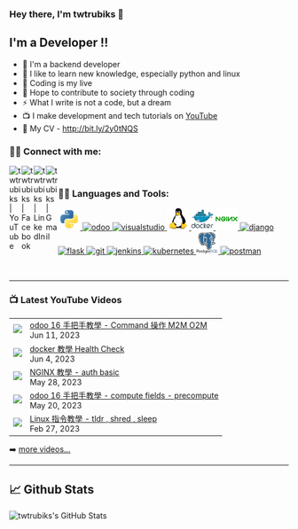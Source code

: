 ### Hey there, I'm twtrubiks 👋

## I'm a Developer !!

- 🔭 I'm a backend developer
- 🌱 I like to learn new knowledge, especially python and linux
- 👯 Coding is my live
- 🥅 Hope to contribute to society through coding
- ⚡  What I write is not a code, but a dream
- 📺 I make development and tech tutorials on [YouTube](https://www.youtube.com/user/blue524326)
- 🔭 My CV - http://bit.ly/2y0tNQS

### 🙋‍♂️ Connect with me:

[<img align="left" alt="twtrubiks | YouTube" width="22px" src="https://cdn.jsdelivr.net/npm/simple-icons@v3/icons/youtube.svg" />][youtube]
[<img align="left" alt="twtrubiks | Facebook" width="22px" src="https://cdn.jsdelivr.net/npm/simple-icons@v3/icons/facebook.svg" />][facebook]
[<img align="left" alt="twtrubiks | LinkedIn" width="22px" src="https://cdn.jsdelivr.net/npm/simple-icons@v3/icons/linkedin.svg" />][linkedin]
[<img align="left" alt="twtrubiks | Gmail" width="22px" src="https://cdn.jsdelivr.net/npm/simple-icons@v3/icons/gmail.svg" />][gmail]

<br />

### 👨‍💻 Languages and Tools:

<p align="left"> <a href="https://www.python.org" target="_blank"> <img src="https://raw.githubusercontent.com/devicons/devicon/master/icons/python/python-original.svg" alt="python" width="40" height="40"/> <a href="https://www.odoo.com/" target="_blank"> <img src="https://upload.wikimedia.org/wikipedia/commons/thumb/5/50/Odoo_logo.svg/320px-Odoo_logo.svg.png" alt="odoo" width="65" height="40"/> </a> <a href="https://code.visualstudio.com/" target="_blank"> <img src="https://upload.wikimedia.org/wikipedia/commons/thumb/9/9a/Visual_Studio_Code_1.35_icon.svg/240px-Visual_Studio_Code_1.35_icon.svg.png" alt="visualstudio" width="40" height="40"/> </a> <a href="https://www.linux.org/" target="_blank"> <img src="https://raw.githubusercontent.com/devicons/devicon/master/icons/linux/linux-original.svg" alt="linux" width="40" height="40"/> <a href="https://www.docker.com/" target="_blank"> <img src="https://raw.githubusercontent.com/devicons/devicon/master/icons/docker/docker-original-wordmark.svg" alt="docker" width="40" height="40"/> </a> </a> <a href="https://www.nginx.com" target="_blank"> <img src="https://raw.githubusercontent.com/devicons/devicon/master/icons/nginx/nginx-original.svg" alt="nginx" width="40" height="40"/> </a> </a> <a href="https://www.djangoproject.com/" target="_blank"> <img src="https://upload.wikimedia.org/wikipedia/commons/7/75/Django_logo.svg" alt="django" width="40" height="40"/> </a> <a href="https://flask.palletsprojects.com/" target="_blank"> <img src="https://www.vectorlogo.zone/logos/pocoo_flask/pocoo_flask-icon.svg" alt="flask" width="40" height="40"/> </a> <a href="https://git-scm.com/" target="_blank"> <img src="https://www.vectorlogo.zone/logos/git-scm/git-scm-icon.svg" alt="git" width="40" height="40"/> </a> <a href="https://www.jenkins.io" target="_blank"> <img src="https://www.vectorlogo.zone/logos/jenkins/jenkins-icon.svg" alt="jenkins" width="40" height="40"/> </a> <a href="https://kubernetes.io" target="_blank"> <img src="https://www.vectorlogo.zone/logos/kubernetes/kubernetes-icon.svg" alt="kubernetes" width="40" height="40"/> </a> <a href="https://www.postgresql.org" target="_blank"> <img src="https://raw.githubusercontent.com/devicons/devicon/master/icons/postgresql/postgresql-original-wordmark.svg" alt="postgresql" width="40" height="40"/> </a> <a href="https://postman.com" target="_blank"> <img src="https://www.vectorlogo.zone/logos/getpostman/getpostman-icon.svg" alt="postman" width="40" height="40"/> </a> </p>

<br />

---

### 📺 Latest YouTube Videos

<table>
    <tbody>
<!-- YOUTUBE:START --><tr><td><a href="https://www.youtube.com/watch?v=8vqi0r3ba5E"><img width="140px" src="https://i.ytimg.com/vi/8vqi0r3ba5E/mqdefault.jpg"></a></td>
<td><a href="https://www.youtube.com/watch?v=8vqi0r3ba5E">odoo 16 手把手教學 - Command 操作 M2M O2M</a><br/>Jun 11, 2023</td></tr>
<tr><td><a href="https://www.youtube.com/watch?v=QffnQZgvmwE"><img width="140px" src="https://i.ytimg.com/vi/QffnQZgvmwE/mqdefault.jpg"></a></td>
<td><a href="https://www.youtube.com/watch?v=QffnQZgvmwE">docker 教學 Health Check</a><br/>Jun 4, 2023</td></tr>
<tr><td><a href="https://www.youtube.com/watch?v=zWODI3YHb2Y"><img width="140px" src="https://i.ytimg.com/vi/zWODI3YHb2Y/mqdefault.jpg"></a></td>
<td><a href="https://www.youtube.com/watch?v=zWODI3YHb2Y">NGINX 教學 - auth basic</a><br/>May 28, 2023</td></tr>
<tr><td><a href="https://www.youtube.com/watch?v=WtwU_ry-goI"><img width="140px" src="https://i.ytimg.com/vi/WtwU_ry-goI/mqdefault.jpg"></a></td>
<td><a href="https://www.youtube.com/watch?v=WtwU_ry-goI">odoo 16 手把手教學 - compute fields - precompute</a><br/>May 20, 2023</td></tr>
<tr><td><a href="https://www.youtube.com/watch?v=RqI-DF1I8R0"><img width="140px" src="https://i.ytimg.com/vi/RqI-DF1I8R0/mqdefault.jpg"></a></td>
<td><a href="https://www.youtube.com/watch?v=RqI-DF1I8R0">Linux 指令教學 - tldr ,  shred ,  sleep</a><br/>Feb 27, 2023</td></tr>
<!-- YOUTUBE:END -->
    </tbody>
</table>

➡️ [more videos...](https://www.youtube.com/user/blue524326)

---

## 📈 Github Stats

<p align="left">
  <img align="left" alt="twtrubiks's GitHub Stats" src="https://github-readme-stats.vercel.app/api?username=twtrubiks&show_icons=true&hide_border=true" />
</p>

[youtube]: https://www.youtube.com/user/blue524326
[linkedin]: https://www.linkedin.com/in/twtrubiks-a09330145/
[facebook]: https://www.facebook.com/TWTRubiks
[gmail]: mailto:twtrubiks@gmail.com
